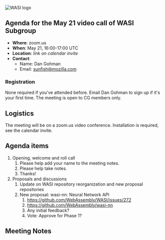 ![WASI logo](/WASI.png)

## Agenda for the May 21 video call of WASI Subgroup

- **Where**: zoom.us
- **When**: May 21, 16:00-17:00 UTC
- **Location**: *link on calendar invite*
- **Contact**:
    - Name: Dan Gohman
    - Email: sunfish@mozilla.com

### Registration

None required if you've attended before. Email Dan Gohman to sign up if it's
your first time. The meeting is open to CG members only.

## Logistics

The meeting will be on a zoom.us video conference.
Installation is required, see the calendar invite.

## Agenda items

1. Opening, welcome and roll call
    1. Please help add your name to the meeting notes.
    1. Please help take notes.
    1. Thanks!
1. Proposals and discussions
    1. Update on WASI repository reorganization and new proposal repositories
    1. New proposal: wasi-nn: Neural Network API
        1. https://github.com/WebAssembly/WASI/issues/272
        1. https://github.com/WebAssembly/wasi-nn
        1. Any initial feedback?
        1. Vote: Approve for Phase 1?

## Meeting Notes
